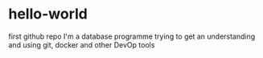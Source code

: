 # hello-world
first github repo
I'm a database programme trying to get an understanding and using
git, docker and other DevOp tools
